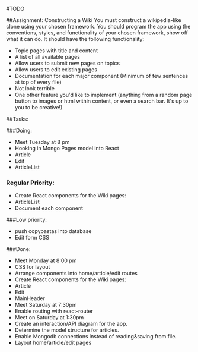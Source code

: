 #TODO

##Assignment: Constructing a Wiki
You must construct a wikipedia-like clone using your chosen framework. You should program the app using the conventions, styles, and functionality of your chosen framework, show off what it can do. It should have the following functionality:
- Topic pages with title and content
- A list of all available pages
- Allow users to submit new pages on topics
- Allow users to edit existing pages 
- Documentation for each major component (Minimum of few sentences at top of every file)
- Not look terrible
- One other feature you'd like to implement (anything from a random page button to images or html within content, or even a search bar. It's up to you to be creative!)

##Tasks:

###Doing:

- Meet Tuesday at 8 pm
- Hooking in Mongo Pages model into React
 - Article
 - Edit
 - ArticleList

### Regular Priority:

- Create React components for the Wiki pages:
 - ArticleList
- Document each component


###Low priority:

- push copypastas into database
- Edit form CSS

###Done:

- Meet Monday at 8:00 pm
- CSS for layout
- Arrange components into home/article/edit routes
- Create React components for the Wiki pages:
 - Article
 - Edit
 - MainHeader 
- Meet Saturday at 7:30pm
- Enable routing with react-router
- Meet on Saturday at 1:30pm
- Create an interaction/API diagram for the app.
- Determine the model structure for articles.
- Enable Mongodb connections instead of reading&saving from file.
- Layout home/article/edit pages





